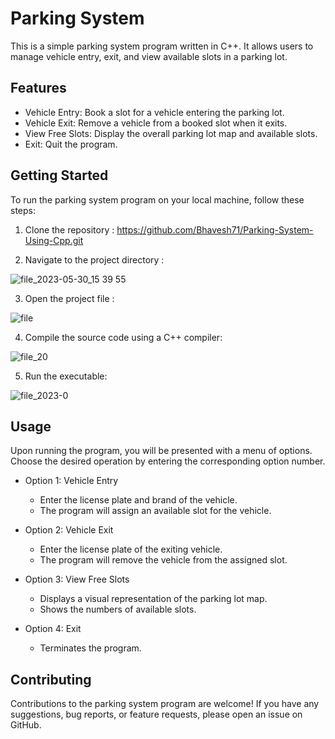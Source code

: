 # Parking System

This is a simple parking system program written in C++. It allows users to manage vehicle entry, exit, and view available slots in a parking lot.

## Features

- Vehicle Entry: Book a slot for a vehicle entering the parking lot.
- Vehicle Exit: Remove a vehicle from a booked slot when it exits.
- View Free Slots: Display the overall parking lot map and available slots.
- Exit: Quit the program.

## Getting Started

To run the parking system program on your local machine, follow these steps:

1. Clone the repository :
https://github.com/Bhavesh71/Parking-System-Using-Cpp.git

2. Navigate to the project directory :

![file_2023-05-30_15 39 55](https://github.com/Bhavesh71/Parking-System-Using-Cpp/assets/77270386/cdeed2f3-a437-4204-89bf-e746723423f2)

3. Open the project file :

![file](https://github.com/Bhavesh71/Parking-System-Using-Cpp/assets/77270386/4f0f7d90-d822-4cf4-841c-55296942451f)

4. Compile the source code using a C++ compiler:

![file_20](https://github.com/Bhavesh71/Parking-System-Using-Cpp/assets/77270386/50b749a8-1234-4354-8c00-5dc50c6952a0)

5. Run the executable:

![file_2023-0](https://github.com/Bhavesh71/Parking-System-Using-Cpp/assets/77270386/417de500-e4b8-4c8c-914f-97dbd1a322f3)

## Usage

Upon running the program, you will be presented with a menu of options. Choose the desired operation by entering the corresponding option number.

- Option 1: Vehicle Entry
  - Enter the license plate and brand of the vehicle.
  - The program will assign an available slot for the vehicle.

- Option 2: Vehicle Exit
  - Enter the license plate of the exiting vehicle.
  - The program will remove the vehicle from the assigned slot.

- Option 3: View Free Slots
  - Displays a visual representation of the parking lot map.
  - Shows the numbers of available slots.

- Option 4: Exit
  - Terminates the program.

## Contributing

Contributions to the parking system program are welcome! If you have any suggestions, bug reports, or feature requests, please open an issue on GitHub.
